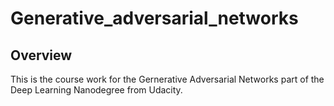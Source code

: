 # Generative_adversarial_networks

## Overview

This is the course work for the Gernerative Adversarial Networks part of the Deep Learning Nanodegree from Udacity.
